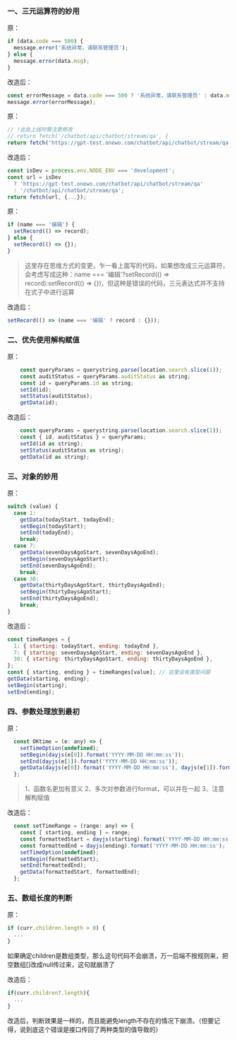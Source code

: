 ### 一、三元运算符的妙用

原：

```js
if (data.code === 500) {
  message.error('系统异常，请联系管理员');
} else {
  message.error(data.msg);
}
```

改造后：

```js
const errorMessage = data.code === 500 ? '系统异常，请联系管理员' : data.msg;
message.error(errorMessage);
```

原：

```js
// !此处上线时需注意修改
// return fetch('/chatbot/api/chatbot/stream/qa', {
return fetch('https://gpt-test.onewo.com/chatbot/api/chatbot/stream/qa', {...});
```

改造后：

```js
const isDev = process.env.NODE_ENV === 'development';
const url = isDev
  ? 'https://gpt-test.onewo.com/chatbot/api/chatbot/stream/qa'
  : '/chatbot/api/chatbot/stream/qa';
return fetch(url, {...});
```

原：

```js
if (name === '编辑') {
  setRecord(() => record);
} else {
  setRecord(() => {});
}
```

> 这里存在思维方式的变更，乍一看上面写的代码，如果想改成三元运算符，会考虑写成这种：name === '编辑'?setRecord(() => record):setRecord(() => {})，但这种是错误的代码，三元表达式并不支持在式子中进行运算

改造后：

```js
setRecord(() => (name === '编辑' ? record : {}));
```

### 二、优先使用解构赋值

原：

```js
    const queryParams = querystring.parse(location.search.slice(1));
    const auditStatus = queryParams.auditStatus as string;
    const id = queryParams.id as string;
    setId(id);
    setStatus(auditStatus);
    getData(id);
```

改造后：

```js
    const queryParams = querystring.parse(location.search.slice(1));
    const { id, auditStatus } = queryParams;
    setId(id as string);
    setStatus(auditStatus as string);
    getData(id as string);
```

### 三、对象的妙用

原：

```js
switch (value) {
  case 1:
    getData(todayStart, todayEnd);
    setBegin(todayStart);
    setEnd(todayEnd);
    break;
  case 7:
    getData(sevenDaysAgoStart, sevenDaysAgoEnd);
    setBegin(sevenDaysAgoStart);
    setEnd(sevenDaysAgoEnd);
    break;
  case 30:
    getData(thirtyDaysAgoStart, thirtyDaysAgoEnd);
    setBegin(thirtyDaysAgoStart);
    setEnd(thirtyDaysAgoEnd);
    break;
}
```

改造后：

```js
const timeRanges = {
  1: { starting: todayStart, ending: todayEnd },
  7: { starting: sevenDaysAgoStart, ending: sevenDaysAgoEnd },
  30: { starting: thirtyDaysAgoStart, ending: thirtyDaysAgoEnd },
};
const { starting, ending } = timeRanges[value]; // 这里会有类型问题
getData(starting, ending);
setBegin(starting);
setEnd(ending);
```

### 四、参数处理放到最初

原：

```js
  const OKtime = (e: any) => {
    setTimeOption(undefined);
    setBegin(dayjs(e[0]).format('YYYY-MM-DD HH:mm:ss'));
    setEnd(dayjs(e[1]).format('YYYY-MM-DD HH:mm:ss'));
    getData(dayjs(e[0]).format('YYYY-MM-DD HH:mm:ss'), dayjs(e[1]).format('YYYY-MM-DD HH:mm:ss'));
  };
```

> 1、函数名更加有意义 2、多次对参数进行format，可以并在一起 3、注意解构赋值

改造后：

```js
  const setTimeRange = (range: any) => {
    const [ starting, ending ] = range;
    const formattedStart = dayjs(starting).format('YYYY-MM-DD HH:mm:ss');
    const formattedEnd = dayjs(ending).format('YYYY-MM-DD HH:mm:ss');
    setTimeOption(undefined);
    setBegin(formattedStart);
    setEnd(formattedEnd);
    getData(formattedStart, formattedEnd);
  };
```

### 五、数组长度的判断

原：

```js
if (curr.children.length > 0) {
  ...
}
```

如果确定children是数组类型，那么这句代码不会崩溃，万一后端不按规则来，把空数组[]改成null传过来，这句就崩溃了

改造后：

```js
if(curr.children?.length){
  ...
}
```

改造后，判断效果是一样的，而且能避免length不存在的情况下崩溃。（但要记得，说到底这个错误是接口传回了两种类型的值导致的）
